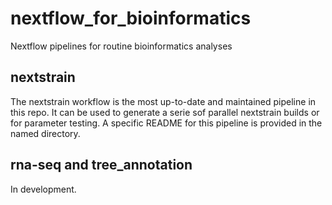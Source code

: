 # nextflow_for_bioinformatics
Nextflow pipelines for routine bioinformatics analyses

## nextstrain

The nextstrain workflow is the most up-to-date and maintained pipeline in this repo. It can be used to generate a serie sof parallel nextstrain builds or for parameter testing. A specific README for this pipeline is provided in the named directory. 


## rna-seq and tree_annotation

In development. 

